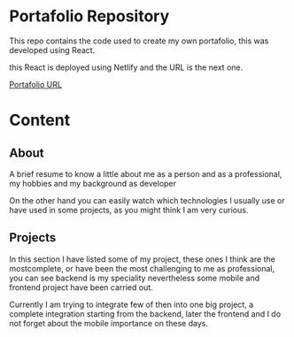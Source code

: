 # Portafolio Repository

This repo contains the code used to create my own portafolio, this was developed using React.

this React is deployed using  Netlify and the URL is the next one.

[Portafolio URL](https://josedcorredor.xyz/)


# Content

## About

A brief resume to know a little about me as a person and as a professional, my hobbies and my background as developer

On the other hand you can easily watch which technologies  I usually use or have used in some projects, as you might think I am very curious.

## Projects

In this  section I have listed some of my project, these ones I think are the mostcomplete, or have been the most challenging to me as professional, you can see backend is my speciality nevertheless some mobile and frontend project have been carried out.

Currently I am trying to integrate  few of then into one big project, a complete integration  starting from the backend, later the frontend and I do not forget about the mobile importance on these days.
